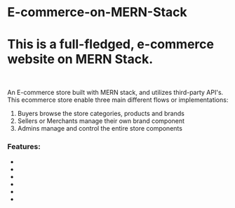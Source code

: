 # E-commerce-on-MERN-Stack
<h1> This is a full-fledged, e-commerce website on MERN Stack.</h1>
<br>
<div>
<p>
  An E-commerce store built with MERN stack, and utilizes third-party API's. This ecommerce store enable three main different flows or implementations:
<ol>
 <li>Buyers browse the store categories, products and brands </li>
 <li> Sellers or Merchants manage their own brand component </li> 
  <li> Admins manage and control the entire store components</li>
</ol>

<h3>Features:</h3>
<ul>
<li Node provides the backend environment for this application />
<li Express middleware is used to handle requests, routes />
<li Mongoose schemas to model the application data />
<li React for displaying UI components />
<li Redux to manage application's state />
<li Redux Thunk middleware to handle asynchronous redux actions />
</ul>
</p>
</div>

